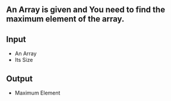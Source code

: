 ## An Array is given and You need to find the maximum element of the array.

## Input
- An Array
- Its Size

## Output
- Maximum Element
